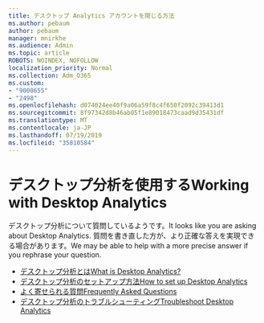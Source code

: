 ```yaml
---
title: デスクトップ Analytics アカウントを閉じる方法
ms.author: pebaum
author: pebaum
manager: mnirkhe
ms.audience: Admin
ms.topic: article
ROBOTS: NOINDEX, NOFOLLOW
localization_priority: Normal
ms.collection: Adm_O365
ms.custom:
- "9000655"
- "2498"
ms.openlocfilehash: d074024ee40f9a06a59f8c4f650f2092c39413d1
ms.sourcegitcommit: 8f97342d8b46ab05f1e89018473caad9d35431df
ms.translationtype: MT
ms.contentlocale: ja-JP
ms.lasthandoff: 07/19/2019
ms.locfileid: "35810584"
---
```

# <a name="working-with-desktop-analytics"></a><span data-ttu-id="458d1-102">デスクトップ分析を使用する</span><span class="sxs-lookup"><span data-stu-id="458d1-102">Working with Desktop Analytics</span></span>

<span data-ttu-id="458d1-103">デスクトップ分析について質問しているようです。</span><span class="sxs-lookup"><span data-stu-id="458d1-103">It looks like you are asking about Desktop Analytics.</span></span> <span data-ttu-id="458d1-104">質問を書き直した方が、より正確な答えを実現できる場合があります。</span><span class="sxs-lookup"><span data-stu-id="458d1-104">We may be able to help with a more precise answer if you rephrase your question.</span></span>

- [<span data-ttu-id="458d1-105">デスクトップ分析とは</span><span class="sxs-lookup"><span data-stu-id="458d1-105">What is Desktop Analytics?</span></span>](https://docs.microsoft.com/sccm/desktop-analytics/overview)
- [<span data-ttu-id="458d1-106">デスクトップ分析のセットアップ方法</span><span class="sxs-lookup"><span data-stu-id="458d1-106">How to set up Desktop Analytics</span></span>](https://docs.microsoft.com/sccm/desktop-analytics/set-up)
- [<span data-ttu-id="458d1-107">よく寄せられる質問</span><span class="sxs-lookup"><span data-stu-id="458d1-107">Frequently Asked Questions</span></span>](https://docs.microsoft.com/sccm/desktop-analytics/faq)
- [<span data-ttu-id="458d1-108">デスクトップ分析のトラブルシューティング</span><span class="sxs-lookup"><span data-stu-id="458d1-108">Troubleshoot Desktop Analytics</span></span>](https://docs.microsoft.com/sccm/desktop-analytics/troubleshooting)